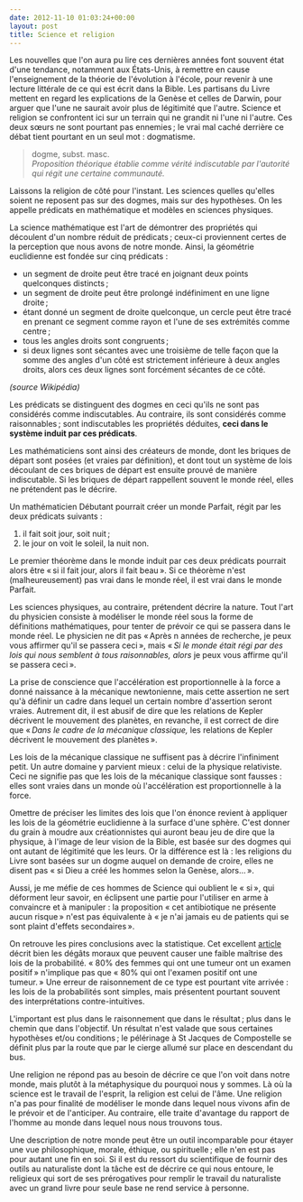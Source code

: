```yaml
---
date: 2012-11-10 01:03:24+00:00
layout: post
title: Science et religion
---
```


Les nouvelles que l'on aura pu lire ces dernières années font souvent état d'une tendance, notamment aux États-Unis, à remettre en cause l'enseignement de la théorie de l'évolution à l'école, pour revenir à une lecture littérale de ce qui est écrit dans la Bible. Les partisans du Livre mettent en regard les explications de la Genèse et celles de Darwin, pour arguer que l'une ne saurait avoir plus de légitimité que l'autre. Science et religion se confrontent ici sur un terrain qui ne grandit ni l'une ni l'autre. Ces deux sœurs ne sont pourtant pas ennemies ; le vrai mal caché derrière ce débat tient pourtant en un seul mot : dogmatisme.


> dogme, subst. masc.  
> *Proposition théorique établie comme vérité indiscutable par l'autorité qui
régit une certaine communauté.*

Laissons la religion de côté pour l'instant. Les sciences quelles qu'elles soient ne reposent pas sur des dogmes, mais sur des hypothèses. On les appelle prédicats en mathématique et modèles en sciences physiques.

La science mathématique est l'art de démontrer des propriétés qui découlent d'un nombre réduit de prédicats ; ceux-ci proviennent certes de la perception que nous avons de notre monde. Ainsi, la géométrie euclidienne est fondée sur cinq prédicats :


- un segment de droite peut être tracé en joignant deux points quelconques distincts ;
- un segment de droite peut être prolongé indéfiniment en une ligne droite ;
- étant donné un segment de droite quelconque, un cercle peut être tracé en prenant ce segment comme rayon et l'une de ses extrémités comme centre ;
- tous les angles droits sont congruents ;
- si deux lignes sont sécantes avec une troisième de telle façon que la somme des angles d'un côté est strictement inférieure à deux angles droits, alors ces deux lignes sont forcément sécantes de ce côté.

*(source Wikipédia)*

Les prédicats se distinguent des dogmes en ceci qu'ils ne sont pas considérés comme indiscutables. Au contraire, ils sont considérés comme raisonnables ; sont indiscutables les propriétés déduites, **ceci dans le système induit par ces prédicats**.

Les mathématiciens sont ainsi des créateurs de monde, dont les briques de départ sont posées (et vraies par définition), et dont tout un système de lois découlant de ces briques de départ est ensuite prouvé de manière indiscutable. Si les briques de départ rappellent souvent le monde réel, elles ne prétendent
pas le décrire.

Un mathématicien Débutant pourrait créer un monde Parfait, régit par les deux prédicats suivants :

  1. il fait soit jour, soit nuit ;
  2. le jour on voit le soleil, la nuit non.


Le premier théorème dans le monde induit par ces deux prédicats pourrait alors être « si il fait jour, alors il fait beau ».  Si ce théorème n'est (malheureusement) pas vrai dans le monde réel, il est vrai dans le monde Parfait.

Les sciences physiques, au contraire, prétendent décrire la nature. Tout l'art du physicien consiste à modéliser le monde réel sous la forme de définitions mathématiques, pour tenter de prévoir ce qui se passera dans le monde réel. Le physicien ne dit pas « Après n années de recherche, je peux vous affirmer qu'il
se passera ceci », mais « *Si le monde était régi par des lois qui nous semblent à tous raisonnables, alors* je peux vous affirme qu'il se passera ceci ».

La prise de conscience que l'accélération est proportionnelle à la force a donné naissance à la mécanique newtonienne, mais cette assertion ne sert qu'à définir un cadre dans lequel un certain nombre d'assertion seront vraies. Autrement dit, il est abusif de dire que les relations de Kepler décrivent le mouvement des planètes, en revanche, il est correct de dire que « *Dans le cadre de la mécanique classique,* les relations de Kepler décrivent le mouvement des planètes ».

Les lois de la mécanique classique ne suffisent pas à décrire l'infiniment petit. Un autre domaine y parvient mieux : celui de la physique relativiste. Ceci ne signifie pas que les lois de la mécanique classique sont fausses : elles sont vraies dans un monde où l'accélération est proportionnelle à la force.

Omettre de préciser les limites des lois que l'on énonce revient à appliquer les lois de la géométrie euclidienne à la surface d'une sphère. C'est donner du grain à moudre aux créationnistes qui auront beau jeu de dire que la physique, à l'image de leur vision de la Bible, est basée sur des dogmes qui ont autant de légitimité que les leurs. Or la différence est là : les religions du Livre sont basées sur un dogme auquel on demande de croire, elles ne disent pas « si Dieu a créé les hommes selon la Genèse, alors... ».

Aussi, je me méfie de ces hommes de Science qui oublient le « si », qui déforment leur savoir, en éclipsent une partie pour l'utiliser en arme à convaincre et à manipuler : la proposition « cet antibiotique ne présente aucun risque » n'est pas équivalente à « je n'ai jamais eu de patients qui se sont plaint d'effets secondaires ».

On retrouve les pires conclusions avec la statistique. Cet excellent [article](http://yudkowsky.net/rational/bayes) décrit bien les dégâts moraux que peuvent causer une faible maîtrise des lois de la probabilité. « 80% des femmes qui ont une tumeur ont un examen positif » n'implique pas que « 80% qui ont l'examen positif ont une tumeur. » Une erreur de raisonnement de ce type est pourtant vite arrivée : les lois de la probabilités sont simples, mais présentent pourtant souvent des interprétations contre-intuitives.

L'important est plus dans le raisonnement que dans le résultat ; plus dans le chemin que dans l'objectif. Un résultat n'est valade que sous certaines hypothèses et/ou conditions ; le pélérinage à St Jacques de Compostelle se définit plus par la route que par le cierge allumé sur place en descendant du bus.

Une religion ne répond pas au besoin de décrire ce que l'on voit dans notre monde, mais plutôt à la métaphysique du pourquoi nous y sommes. Là où la science est le travail de l'esprit, la religion est celui de l'âme.  Une religion n'a pas pour finalité de modéliser le monde dans lequel nous vivons afin de le prévoir et de l'anticiper. Au contraire, elle traite d'avantage du rapport de l'homme au monde dans lequel nous nous trouvons tous.

Une description de notre monde peut être un outil incomparable pour étayer une vue philosophique, morale, éthique, ou spirituelle ; elle n'en est pas pour autant une fin en soi. Si il est du ressort du scientifique de fournir des outils au naturaliste dont la tâche est de décrire ce qui nous entoure, le religieux qui sort de ses prérogatives pour remplir le travail du naturaliste avec un grand livre pour seule base ne rend service à personne.

